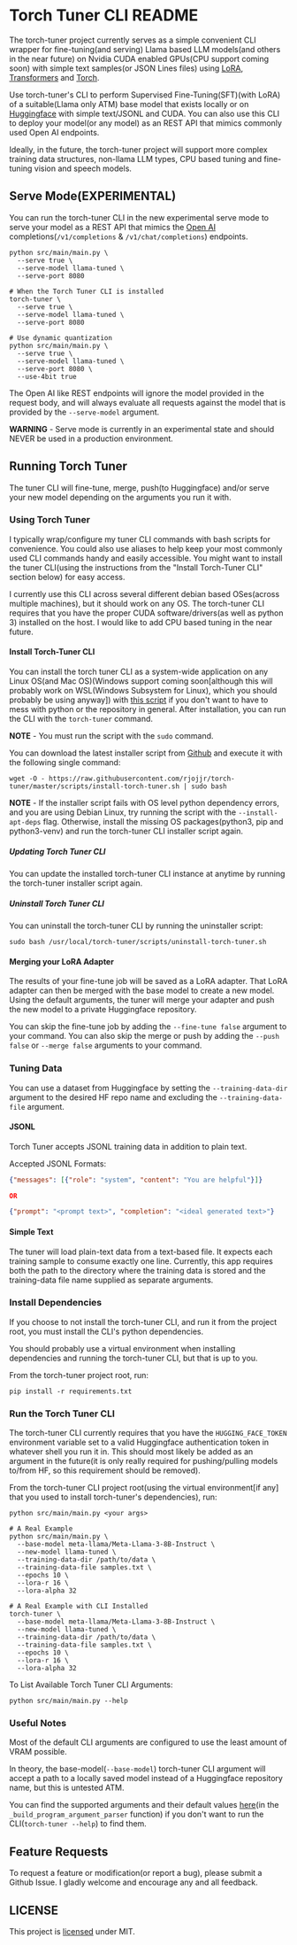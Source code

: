 # Torch Tuner CLI README

The torch-tuner project currently serves as a simple convenient CLI wrapper for fine-tuning(and serving) 
Llama based LLM models(and others in the near future) on Nvidia CUDA enabled GPUs(CPU support coming soon) with simple text samples(or JSON Lines files) using [LoRA](https://github.com/microsoft/LoRA), [Transformers](https://huggingface.co/docs/transformers/en/index) and [Torch](https://en.wikipedia.org/wiki/Torch_(machine_learning)).

Use torch-tuner's CLI to perform Supervised Fine-Tuning(SFT)(with LoRA) of
a suitable(Llama only ATM) base model that exists locally or on [Huggingface](https://huggingface.co) with simple text/JSONL and CUDA.
You can also use this CLI to deploy your model(or any model)
as an REST API that mimics commonly used Open AI endpoints.

Ideally, in the future, the torch-tuner project will support more complex training data structures,
non-llama LLM types, CPU based tuning and fine-tuning vision and speech models. 

## Serve Mode(EXPERIMENTAL)

You can run the torch-tuner CLI in the new experimental serve mode to serve your model as a REST API that mimics the [Open AI](https://openai.com/) 
completions(`/v1/completions` & `/v1/chat/completions`) endpoints.

```shell
python src/main/main.py \
  --serve true \
  --serve-model llama-tuned \
  --serve-port 8080
  
# When the Torch Tuner CLI is installed
torch-tuner \
  --serve true \
  --serve-model llama-tuned \
  --serve-port 8080
  
# Use dynamic quantization
python src/main/main.py \
  --serve true \
  --serve-model llama-tuned \
  --serve-port 8080 \
  --use-4bit true
```

The Open AI like REST endpoints will ignore the model provided in the request body, and will
always evaluate all requests against the model that is provided by the `--serve-model` argument.

**WARNING** - Serve mode is currently in an experimental state and should NEVER be used in a production environment.

## Running Torch Tuner

The tuner CLI will fine-tune, merge, push(to Huggingface) and/or serve your new model depending on the arguments
you run it with.

### Using Torch Tuner

I typically wrap/configure my tuner CLI commands with bash scripts for convenience. You could also
use aliases to help keep your most commonly used CLI commands handy and easily accessible.
You might want to install the tuner CLI(using the instructions from the "Install Torch-Tuner CLI" section below) for 
easy access. 

I currently use this CLI across several different debian based OSes(across multiple machines), but it should
work on any OS. The torch-tuner CLI requires that you have the proper CUDA software/drivers(as well as python 3)
installed on the host. I would like to add CPU based tuning in the near future.

#### Install Torch-Tuner CLI

You can install the torch tuner CLI as a system-wide application on any Linux OS(and Mac OS)(Windows support coming soon[although this will probably work on WSL(Windows Subsystem for Linux), which you should probably be using anyway]) 
with [this script](scripts/install-torch-tuner.sh) if you don't want to have to mess with python or the repository in general. After installation,
you can run the CLI with the `torch-tuner` command.

**NOTE** - You must run the script with the `sudo` command.

You can download the latest installer script from [Github](https://raw.githubusercontent.com/rjojjr/torch-tuner/master/scripts/install-torch-tuner.sh)
and execute it with the following single command:

```shell
wget -O - https://raw.githubusercontent.com/rjojjr/torch-tuner/master/scripts/install-torch-tuner.sh | sudo bash
```

**NOTE** - If the installer script fails with OS level python dependency errors, and you are using Debian Linux, 
try running the script with the `--install-apt-deps` flag. Otherwise, install the missing OS packages(python3, pip and python3-venv)
and run the torch-tuner CLI installer script again.

##### Updating Torch Tuner CLI

You can update the installed torch-tuner CLI instance at anytime by running the torch-tuner installer script again.

##### Uninstall Torch Tuner CLI

You can uninstall the torch-tuner CLI by running the uninstaller script:

```shell
sudo bash /usr/local/torch-tuner/scripts/uninstall-torch-tuner.sh
```

#### Merging your LoRA Adapter

The results of your fine-tune job will be saved as a LoRA adapter. That LoRA adapter can then 
be merged with the base model to create a new model. Using the default arguments,
the tuner will merge your adapter and push the new model to a private Huggingface repository.

You can skip the fine-tune job by adding the `--fine-tune false` argument to your command.
You can also skip the merge or push by adding the `--push false` or `--merge false` arguments
to your command.

### Tuning Data

You can use a dataset from Huggingface by setting the `--training-data-dir` argument
to the desired HF repo name and excluding the `--training-data-file` argument.

#### JSONL

Torch Tuner accepts JSONL training data in addition to plain text.

Accepted JSONL Formats:

```json lines
{"messages": [{"role": "system", "content": "You are helpful"}]}

OR

{"prompt": "<prompt text>", "completion": "<ideal generated text>"}
```

#### Simple Text

The tuner will load plain-text data from a text-based file. It expects each training sample
to consume exactly one line. Currently, this app requires both the path to the directory
where the training data is stored and the training-data file name supplied as separate 
arguments.

### Install Dependencies

If you choose to not install the torch-tuner CLI, and run it from
the project root, you must install the CLI's 
python dependencies.

You should probably use a virtual environment
when installing dependencies and running the torch-tuner CLI,
but that is up to you.

From the torch-tuner project root, run:

```shell
pip install -r requirements.txt
```

### Run the Torch Tuner CLI

The torch-tuner CLI currently requires that you have the `HUGGING_FACE_TOKEN` environment
variable set to a valid Huggingface authentication token in whatever shell you run it in.
This should most likely be added as an argument in the future(it is only really required for pushing/pulling models to/from HF, so this requirement should be removed).

From the torch-tuner CLI project root(using the virtual environment[if any] that you used to install torch-tuner's dependencies), run:

```shell
python src/main/main.py <your args>

# A Real Example
python src/main/main.py \
  --base-model meta-llama/Meta-Llama-3-8B-Instruct \
  --new-model llama-tuned \
  --training-data-dir /path/to/data \
  --training-data-file samples.txt \
  --epochs 10 \
  --lora-r 16 \
  --lora-alpha 32
  
# A Real Example with CLI Installed
torch-tuner \
  --base-model meta-llama/Meta-Llama-3-8B-Instruct \
  --new-model llama-tuned \
  --training-data-dir /path/to/data \
  --training-data-file samples.txt \
  --epochs 10 \
  --lora-r 16 \
  --lora-alpha 32
```

To List Available Torch Tuner CLI Arguments:

```shell
python src/main/main.py --help
```

### Useful Notes

Most of the default CLI arguments are configured to use the least amount of VRAM possible.

In theory, the base-model(`--base-model`) torch-tuner CLI argument will 
accept a path to a locally saved model instead of a Huggingface repository
name, but this is untested ATM.

You can find the supported arguments and their default values
[here](src/main/utils/argument_utils.py)(in the `_build_program_argument_parser` function)
if you don't want to run the CLI(`torch-tuner --help`) to find them.

## Feature Requests

To request a feature or modification(or report a bug), please
submit a Github Issue. I gladly welcome and encourage any and all feedback.

## LICENSE

This project is [licensed](LICENSE.txt) under MIT. 